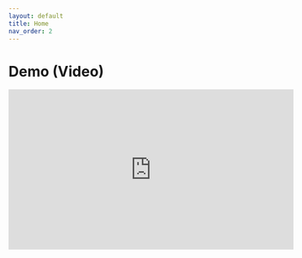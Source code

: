 ```yaml
---
layout: default
title: Home
nav_order: 2
---
```


# Demo (Video)

<iframe width="560" height="315" src="https://www.youtube.com/embed/HuZmDlo6ONY" title="YouTube video player" frameborder="0" allow="accelerometer; autoplay; clipboard-write; encrypted-media; gyroscope; picture-in-picture" allowfullscreen></iframe>
